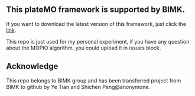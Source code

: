 ## This plateMO framework is supported by BIMK.

If you want to download the latest version of this framework, just click the [link](!https://github.com/BIMK/PlatEMO).

This repo is just used for my personal experiment, if you have any question about the MOPIO algorithm, you could upload it in issues block.

## Acknowledge

This repo belongs to BIMK group and has been transferred project from BIMK to github by Ye Tian and Shichen Peng@anonymone.
